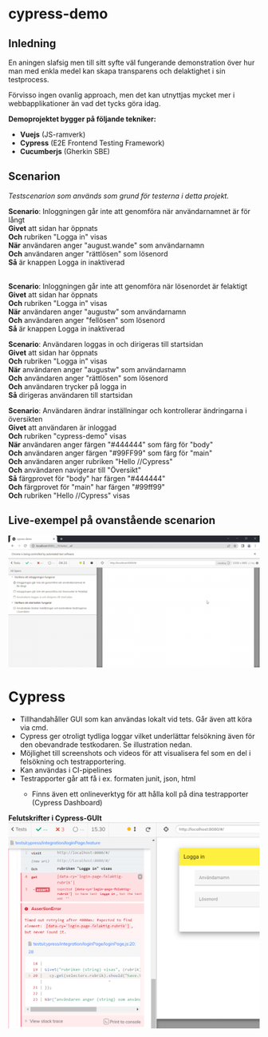 # cypress-demo

## Inledning

En aningen slafsig men till sitt syfte väl fungerande demonstration över hur man med enkla medel kan skapa transparens och delaktighet i sin testprocess.

Förvisso ingen ovanlig approach, men det kan utnyttjas mycket mer i webbapplikationer än vad det tycks göra idag.

**Demoprojektet bygger på följande tekniker:**

* **Vuejs** (JS-ramverk)
* **Cypress** (E2E Frontend Testing Framework)
* **Cucumberjs** (Gherkin SBE)

## Scenarion
<em>Testscenarion som används som grund för testerna i detta projekt.</em>

**Scenario**: Inloggningen går inte att genomföra när användarnamnet är för långt<br>
**Givet** att sidan har öppnats<br>
**Och** rubriken "Logga in" visas<br>
**När** användaren anger "august.wande" som användarnamn<br>
**Och** användaren anger "rättlösen" som lösenord<br>
**Så** är knappen Logga in inaktiverad<br><br>

**Scenario**: Inloggningen går inte att genomföra när lösenordet är felaktigt<br>
**Givet** att sidan har öppnats<br>
**Och** rubriken "Logga in" visas<br>
**När** användaren anger "augustw" som användarnamn<br>
**Och** användaren anger "fellösen" som lösenord<br>
**Så** är knappen Logga in inaktiverad<br>

**Scenario**: Användaren loggas in och dirigeras till startsidan<br>
**Givet** att sidan har öppnats<br>
**Och** rubriken "Logga in" visas<br>
**När** användaren anger "augustw" som användarnamn<br>
**Och** användaren anger "rättlösen" som lösenord<br>
**Och** användaren trycker på logga in<br>
**Så** dirigeras användaren till startsidan<br>


**Scenario**: Användaren ändrar inställningar och kontrollerar ändringarna i översikten<br>
**Givet** att användaren är inloggad<br>
**Och** rubriken "cypress-demo" visas<br>
**När** användaren anger färgen "#444444" som färg för "body"<br>
**Och** användaren anger färgen "#99FF99" som färg för "main"<br>
**Och** användaren anger rubriken "Hello //Cypress"<br>
**Och** användaren navigerar till "Översikt"<br>
**Så** färgprovet för "body" har färgen "#444444"<br>
**Och** färgprovet för "main" har färgen "#99ff99"<br>
**Och** rubriken "Hello //Cypress" visas
</code>

## Live-exempel på ovanstående scenarion
![Exempel på testfall](./docs/cypress-demo-2022.gif)

# Cypress

<ul>
    <li>Tillhandahåller GUI som kan användas lokalt vid tets. Går även att köra via cmd.</li>
    <li>Cypress ger otroligt tydliga loggar vilket underlättar felsökning även för den obevandrade testkodaren. Se illustration nedan.</li>
    <li>Möjlighet till screenshots och videos för att visualisera fel som en del i felsökning och testrapportering.</li>
    <li>Kan användas i CI-pipelines</li>
    <li>Testrapporter går att få i ex. formaten junit, json, html</li>
    <ul>
        <li>Finns även ett onlineverktyg för att hålla koll på dina testrapporter (Cypress Dashboard)</li>
    </ul>
</ul>

**Felutskrifter i Cypress-GUIt**
![Exempel på testfall](./docs/fel.png)